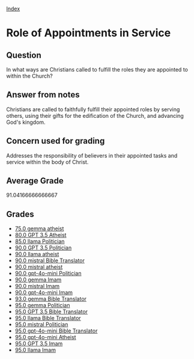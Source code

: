 
[Index](../../index.md)
# Role of Appointments in Service
## Question
In what ways are Christians called to fulfill the roles they are appointed to within the Church?

## Answer from notes
Christians are called to faithfully fulfill their appointed roles by serving others, using their gifts for the edification of the Church, and advancing God's kingdom.

## Concern used for grading
Addresses the responsibility of believers in their appointed tasks and service within the body of Christ.

## Average Grade
91.04166666666667

## Grades
 * [75.0 gemma atheist](../answers/gemma_atheist/Role_of_Appointments_in_Service.md)
 * [80.0 GPT 3.5 Atheist](../answers/GPT_3.5_Atheist/Role_of_Appointments_in_Service.md)
 * [85.0 llama Politician](../answers/llama_Politician/Role_of_Appointments_in_Service.md)
 * [90.0 GPT 3.5 Politician](../answers/GPT_3.5_Politician/Role_of_Appointments_in_Service.md)
 * [90.0 llama atheist](../answers/llama_atheist/Role_of_Appointments_in_Service.md)
 * [90.0 mistral Bible Translator](../answers/mistral_Bible_Translator/Role_of_Appointments_in_Service.md)
 * [90.0 mistral atheist](../answers/mistral_atheist/Role_of_Appointments_in_Service.md)
 * [90.0 gpt-4o-mini Politician](../answers/gpt-4o-mini_Politician/Role_of_Appointments_in_Service.md)
 * [90.0 gemma Imam](../answers/gemma_Imam/Role_of_Appointments_in_Service.md)
 * [90.0 mistral Imam](../answers/mistral_Imam/Role_of_Appointments_in_Service.md)
 * [90.0 gpt-4o-mini Imam](../answers/gpt-4o-mini_Imam/Role_of_Appointments_in_Service.md)
 * [93.0 gemma Bible Translator](../answers/gemma_Bible_Translator/Role_of_Appointments_in_Service.md)
 * [95.0 gemma Politician](../answers/gemma_Politician/Role_of_Appointments_in_Service.md)
 * [95.0 GPT 3.5 Bible Translator](../answers/GPT_3.5_Bible_Translator/Role_of_Appointments_in_Service.md)
 * [95.0 llama Bible Translator](../answers/llama_Bible_Translator/Role_of_Appointments_in_Service.md)
 * [95.0 mistral Politician](../answers/mistral_Politician/Role_of_Appointments_in_Service.md)
 * [95.0 gpt-4o-mini Bible Translator](../answers/gpt-4o-mini_Bible_Translator/Role_of_Appointments_in_Service.md)
 * [95.0 gpt-4o-mini Atheist](../answers/gpt-4o-mini_Atheist/Role_of_Appointments_in_Service.md)
 * [95.0 GPT 3.5 Imam](../answers/GPT_3.5_Imam/Role_of_Appointments_in_Service.md)
 * [95.0 llama Imam](../answers/llama_Imam/Role_of_Appointments_in_Service.md)
